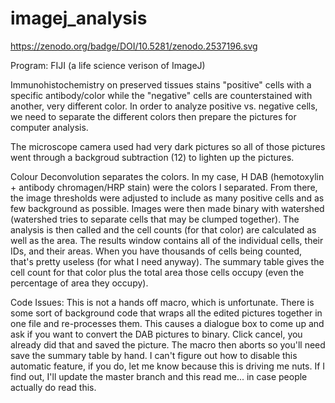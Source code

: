 # imagej_analysis

https://zenodo.org/badge/DOI/10.5281/zenodo.2537196.svg

Program: FIJI (a life science verison of ImageJ)

Immunohistochemistry on preserved tissues stains "positive" cells with a specific antibody/color while the "negative" cells are counterstained with another, very different color. In order to analyze positive vs. negative cells, we need to separate the different colors then prepare the pictures for computer analysis. 

The microscope camera used had very dark pictures so all of those pictures went through a backgroud subtraction (12) to lighten up the pictures.

Colour Deconvolution separates the colors. In my case, H DAB (hemotoxylin + antibody chromagen/HRP stain) were the colors I separated. From there, the image thresholds were adjusted to include as many positive cells and as few background as possible. Images were then made binary with watershed (watershed tries to separate cells that may be clumped together). The analysis is then called and the cell counts (for that color) are calculated as well as the area. The results window contains all of the individual cells, their IDs, and their areas. When you have thousands of cells being counted, that's pretty useless (for what I need anyway).  The summary table gives the cell count for that color plus the total area those cells occupy (even the percentage of area they occupy).

Code Issues: This is not a hands off macro, which is unfortunate. There is some sort of background code that wraps all the edited pictures together in one file and re-processes them. This causes a dialogue box to come up and ask if you want to convert the DAB pictures to binary. Click cancel, you already did that and saved the picture. The macro then aborts so you'll need save the summary table by hand. I can't figure out how to disable this automatic feature, if you do, let me know because this is driving me nuts. If I find out, I'll update the master branch and this read me... in case people actually do read this.
